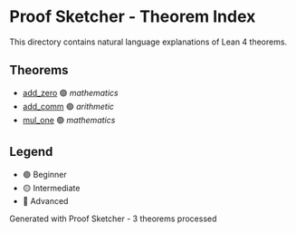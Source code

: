 # Proof Sketcher - Theorem Index

This directory contains natural language explanations of Lean 4 theorems.

## Theorems

- [add_zero](markdown/add_zero.md) 🟢 *mathematics*
- [add_comm](markdown/add_comm.md) 🟢 *arithmetic*
- [mul_one](markdown/mul_one.md) 🟢 *mathematics*

## Legend
- 🟢 Beginner
- 🟡 Intermediate
- 🔴 Advanced

Generated with Proof Sketcher - 3 theorems processed
